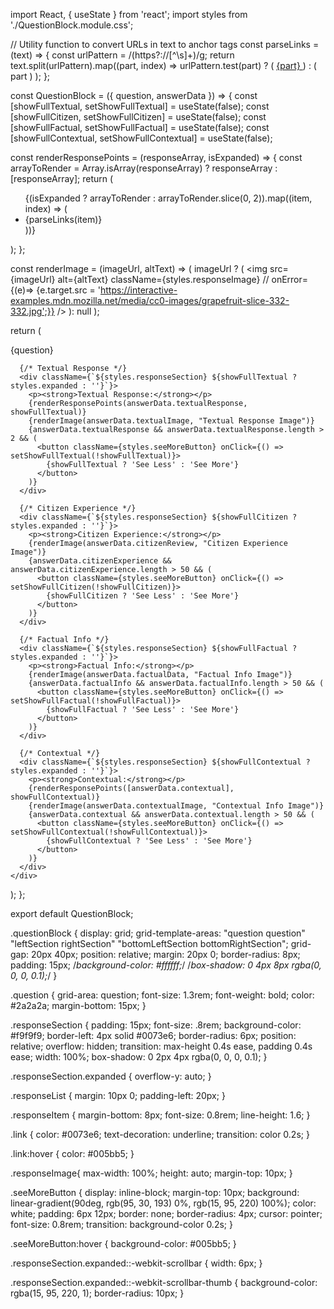 
import React, { useState } from 'react';
import styles from './QuestionBlock.module.css';

// Utility function to convert URLs in text to anchor tags
const parseLinks = (text) => {
  const urlPattern = /(https?:\/\/[^\s]+)/g;
  return text.split(urlPattern).map((part, index) =>
    urlPattern.test(part) ? (
      <a key={index} href={part} target="_blank" rel="noopener noreferrer" className={styles.link}>
        {part}
      </a>
    ) : (
      part
    )
  );
};

const QuestionBlock = ({ question, answerData }) => {
  const [showFullTextual, setShowFullTextual] = useState(false);
  const [showFullCitizen, setShowFullCitizen] = useState(false);
  const [showFullFactual, setShowFullFactual] = useState(false);
  const [showFullContextual, setShowFullContextual] = useState(false);

  const renderResponsePoints = (responseArray, isExpanded) => {
    const arrayToRender = Array.isArray(responseArray) ? responseArray : [responseArray];
    return (
      <ul className={styles.responseList}>
        {(isExpanded ? arrayToRender : arrayToRender.slice(0, 2)).map((item, index) => (
          <li key={index} className={styles.responseItem}>
            {parseLinks(item)}
          </li>
        ))}
      </ul>
    );
  };

  const renderImage = (imageUrl, altText) => (
    imageUrl ? (
    <img src={imageUrl}
    alt={altText}
    className={styles.responseImage}
    // onError={(e)=> {e.target.src = 'https://interactive-examples.mdn.mozilla.net/media/cc0-images/grapefruit-slice-332-332.jpg';}}
    /> ): null
  );

  return (
    <div className={styles.questionBlock}>
      <div className={styles.question}>{question}</div>

      {/* Textual Response */}
      <div className={`${styles.responseSection} ${showFullTextual ? styles.expanded : ''}`}>
        <p><strong>Textual Response:</strong></p>
        {renderResponsePoints(answerData.textualResponse, showFullTextual)}
        {renderImage(answerData.textualImage, "Textual Response Image")}
        {answerData.textualResponse && answerData.textualResponse.length > 2 && (
          <button className={styles.seeMoreButton} onClick={() => setShowFullTextual(!showFullTextual)}>
            {showFullTextual ? 'See Less' : 'See More'}
          </button>
        )}
      </div>

      {/* Citizen Experience */}
      <div className={`${styles.responseSection} ${showFullCitizen ? styles.expanded : ''}`}>
        <p><strong>Citizen Experience:</strong></p>
        {renderImage(answerData.citizenReview, "Citizen Experience Image")}
        {answerData.citizenExperience && answerData.citizenExperience.length > 50 && (
          <button className={styles.seeMoreButton} onClick={() => setShowFullCitizen(!showFullCitizen)}>
            {showFullCitizen ? 'See Less' : 'See More'}
          </button>
        )}
      </div>

      {/* Factual Info */}
      <div className={`${styles.responseSection} ${showFullFactual ? styles.expanded : ''}`}>
        <p><strong>Factual Info:</strong></p>
        {renderImage(answerData.factualData, "Factual Info Image")}
        {answerData.factualInfo && answerData.factualInfo.length > 50 && (
          <button className={styles.seeMoreButton} onClick={() => setShowFullFactual(!showFullFactual)}>
            {showFullFactual ? 'See Less' : 'See More'}
          </button>
        )}
      </div>

      {/* Contextual */}
      <div className={`${styles.responseSection} ${showFullContextual ? styles.expanded : ''}`}>
        <p><strong>Contextual:</strong></p>
        {renderResponsePoints([answerData.contextual], showFullContextual)}
        {renderImage(answerData.contextualImage, "Contextual Info Image")}
        {answerData.contextual && answerData.contextual.length > 50 && (
          <button className={styles.seeMoreButton} onClick={() => setShowFullContextual(!showFullContextual)}>
            {showFullContextual ? 'See Less' : 'See More'}
          </button>
        )}
      </div>
    </div>
  );
};

export default QuestionBlock;







.questionBlock {
  display: grid;
  grid-template-areas:
    "question question"
    "leftSection rightSection"
    "bottomLeftSection bottomRightSection";
  grid-gap: 20px 40px;
  position: relative;
  margin: 20px 0;
  border-radius: 8px;
  padding: 15px;
  /*background-color: #ffffff;*/
  /*box-shadow: 0 4px 8px rgba(0, 0, 0, 0.1);*/
}

.question {
  grid-area: question;
  font-size: 1.3rem;
  font-weight: bold;
  color: #2a2a2a;
  margin-bottom: 15px;
}

.responseSection {
  padding: 15px;
  font-size: .8rem;
  background-color: #f9f9f9;
  border-left: 4px solid #0073e6;
  border-radius: 6px;
  position: relative;
  overflow: hidden;
  transition: max-height 0.4s ease, padding 0.4s ease;
  width: 100%;
  box-shadow: 0 2px 4px rgba(0, 0, 0, 0.1);
}

.responseSection.expanded {
  overflow-y: auto;
}

.responseList {
  margin: 10px 0;
  padding-left: 20px;
}

.responseItem {
  margin-bottom: 8px;
  font-size: 0.8rem;
  line-height: 1.6;
}

.link {
  color: #0073e6;
  text-decoration: underline;
  transition: color 0.2s;
}

.link:hover {
  color: #005bb5;
}

.responseImage{
  max-width: 100%;
  height: auto;
  margin-top: 10px;
}

.seeMoreButton {
  display: inline-block;
  margin-top: 10px;
  background: linear-gradient(90deg, rgb(95, 30, 193) 0%, rgb(15, 95, 220) 100%);
  color: white;
  padding: 6px 12px;
  border: none;
  border-radius: 4px;
  cursor: pointer;
  font-size: 0.8rem;
  transition: background-color 0.2s;
}

.seeMoreButton:hover {
  background-color: #005bb5;
}

.responseSection.expanded::-webkit-scrollbar {
  width: 6px;
}

.responseSection.expanded::-webkit-scrollbar-thumb {
  background-color: rgba(15, 95, 220, 1);
  border-radius: 10px;
}
